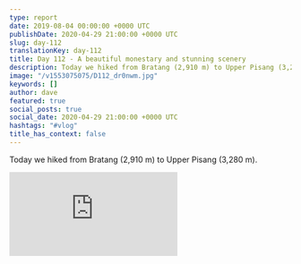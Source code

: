 ```yaml
---
type: report
date: 2019-08-04 00:00:00 +0000 UTC
publishDate: 2020-04-29 21:00:00 +0000 UTC
slug: day-112
translationKey: day-112
title: Day 112 - A beautiful monestary and stunning scenery
description: Today we hiked from Bratang (2,910 m) to Upper Pisang (3,280 m).
image: "/v1553075075/D112_dr0nwm.jpg"
keywords: []
author: dave
featured: true
social_posts: true
social_date: 2020-04-29 21:00:00 +0000 UTC
hashtags: "#vlog"
title_has_context: false
---
```


Today we hiked from Bratang (2,910 m) to Upper Pisang (3,280 m).

<iframe src="https://www.youtube.com/embed/RmUXluPd6LY" frameborder="0" allow="accelerometer; autoplay; encrypted-media; gyroscope; picture-in-picture" allowfullscreen></iframe>

